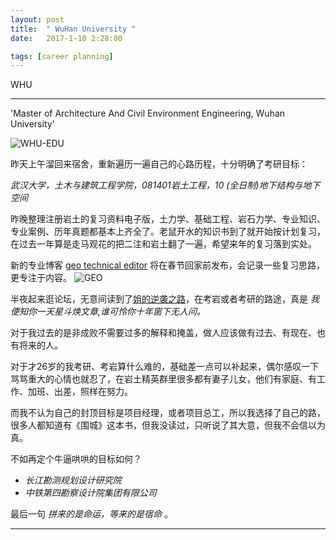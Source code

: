 ```yaml
---
layout: post
title:  " WuHan University "
date:   2017-1-10 2:28:00

tags: [career planning]
---
```


<span class="post__tag">WHU</span>

------
'Master of Architecture And Civil Environment Engineering, Wuhan University'

![WHU-EDU](/assets/img/whu-edu.png "talent and sweat")

昨天上午溜回来宿舍，重新遍历一遍自己的心路历程，十分明确了考研目标：

*武汉大学，土木与建筑工程学院，081401岩土工程，10 (全日制)地下结构与地下空间*


昨晚整理注册岩土的复习资料电子版，土力学、基础工程、岩石力学、专业知识、专业案例、历年真题都基本上齐全了。老鼠开水的知识书到了就开始按计划复习，在过去一年算是走马观花的把二注和岩土翻了一遍，希望来年的复习落到实处。

新的专业博客 [geo technical editor](http://geo.evenchan.me/) 将在春节回家前发布，会记录一些复习思路，更专注于内容。
![GEO](/assets/img/site-logo.png "talent and sweat")

半夜起来逛论坛，无意间读到了[姐的逆袭之路](http://bbs.yantuchina.com/read.php?tid=303443)，在考岩或者考研的路途，真是 *我便知你一天星斗焕文章,谁可怜你十年窗下无人问。* 

对于我过去的是非成败不需要过多的解释和掩盖，做人应该做有过去、有现在、也有将来的人。

对于才26岁的我考研、考岩算什么难的，基础差一点可以补起来，偶尔感叹一下骂骂重大的心情也就忍了，在岩土精英群里很多都有妻子儿女，他们有家庭、有工作、加班、出差，照样在努力。

而我不认为自己的封顶目标是项目经理，或者项目总工，所以我选择了自己的路，很多人都知道有《围城》这本书，但我没读过，只听说了其大意，但我不会信以为真。

不如再定个牛逼哄哄的目标如何？

- *长江勘测规划设计研究院*
- *中铁第四勘察设计院集团有限公司*

最后一句 *拼来的是命运，等来的是宿命* 。

------

